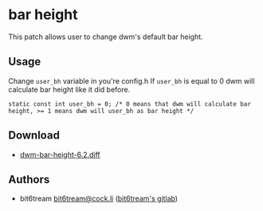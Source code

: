 bar height
==========

This patch allows user to change dwm's default bar height.

Usage
-----

Change `user_bh` variable in you're config.h If `user_bh` is equal to 0 dwm will calculate bar height like it did before.

	static const int user_bh = 0; /* 0 means that dwm will calculate bar height, >= 1 means dwm will user_bh as bar height */

Download
--------
* [dwm-bar-height-6.2.diff](dwm-bar-height-6.2.diff)

Authors
-------
* bit6tream <bit6tream@cock.li> ([bit6tream's gitlab](https://gitlab.com/bit9tream))
